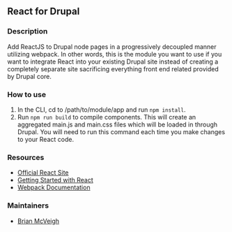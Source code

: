 ## React for Drupal

### Description

Add ReactJS to Drupal node pages in a progressively decoupled manner
utilizing webpack. In other words, this is the module you want to use
if you want to integrate React into your existing Drupal site instead
of creating a completely separate site sacrificing everything front end
related provided by Drupal core.

### How to use

1. In the CLI, cd to /path/to/module/app and run `npm install`.
2. Run `npm run build` to compile components. This will create an aggregated main.js and main.css
   files which will be loaded in through Drupal. You will need to run this command each time
   you make changes to your React code.
   
   
### Resources

* [Official React Site](https://reactjs.org)
* [Getting Started with React](https://reactjs.org/docs/getting-started.html)
* [Webpack Documentation](https://webpack.js.org/concepts)
   

### Maintainers

* [Brian McVeigh](https://www.drupal.org/u/bribread22)
